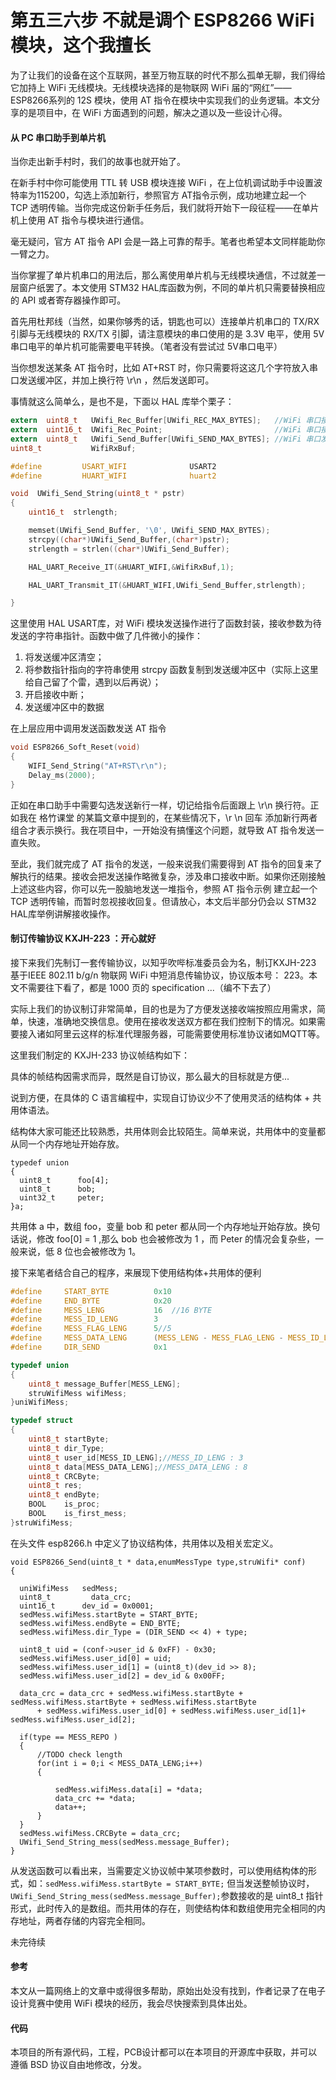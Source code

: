 # 第五三六步 不就是调个 ESP8266 WiFi 模块，这个我擅长

为了让我们的设备在这个互联网，甚至万物互联的时代不那么孤单无聊，我们得给它加持上 WiFi 无线模块。无线模块选择的是物联网 WiFi 届的“网红”——ESP8266系列的 12S 模块，使用 AT 指令在模块中实现我们的业务逻辑。本文分享的是项目中，在 WiFi 方面遇到的问题，解决之道以及一些设计心得。



#### 从 PC 串口助手到单片机

当你走出新手村时，我们的故事也就开始了。

在新手村中你可能使用 TTL 转 USB 模块连接 WiFi ，在上位机调试助手中设置波特率为115200，勾选上添加新行，参照官方 AT指令示例，成功地建立起一个 TCP 透明传输。当你完成这份新手任务后，我们就将开始下一段征程——在单片机上使用 AT 指令与模块进行通信。

毫无疑问，官方 AT 指令 API 会是一路上可靠的帮手。笔者也希望本文同样能助你一臂之力。

当你掌握了单片机串口的用法后，那么离使用单片机与无线模块通信，不过就差一层窗户纸罢了。本文使用 STM32 HAL库函数为例，不同的单片机只需要替换相应的 API 或者寄存器操作即可。

首先用杜邦线（当然，如果你够秀的话，钥匙也可以）连接单片机串口的 TX/RX 引脚与无线模块的 RX/TX 引脚，请注意模块的串口使用的是 3.3V 电平，使用 5V 串口电平的单片机可能需要电平转换。（笔者没有尝试过 5V串口电平）

当你想发送某条 AT 指令时，比如 AT+RST 时，你只需要将这这几个字符放入串口发送缓冲区，并加上换行符 \r\n ，然后发送即可。



事情就这么简单么，是也不是，下面以 HAL 库举个栗子：

```c
extern  uint8_t   UWifi_Rec_Buffer[UWifi_REC_MAX_BYTES];   //WiFi 串口接收缓冲区
extern  uint16_t  UWifi_Rec_Point;                         //WiFi 串口接收缓冲区指针
extern  uint8_t   UWifi_Send_Buffer[UWifi_SEND_MAX_BYTES]; //WiFi 串口发送缓冲区
uint8_t           WifiRxBuf;							 

#define 		USART_WIFI				USART2	
#define 		HUART_WIFI 				huart2

void  UWifi_Send_String(uint8_t * pstr)
{
    uint16_t  strlength;

    memset(UWifi_Send_Buffer, '\0', UWifi_SEND_MAX_BYTES);
    strcpy((char*)UWifi_Send_Buffer,(char*)pstr);
    strlength = strlen((char*)UWifi_Send_Buffer);

    HAL_UART_Receive_IT(&HUART_WIFI,&WifiRxBuf,1);

    HAL_UART_Transmit_IT(&HUART_WIFI,UWifi_Send_Buffer,strlength);

}
```

这里使用 HAL USART库，对 WiFi 模块发送操作进行了函数封装，接收参数为待发送的字符串指针。函数中做了几件微小的操作：

1. 将发送缓冲区清空；
2. 将参数指针指向的字符串使用 strcpy 函数复制到发送缓冲区中（实际上这里给自己留了个雷，遇到以后再说）；
3. 开启接收中断；
4. 发送缓冲区中的数据



在上层应用中调用发送函数发送 AT 指令

```c
void ESP8266_Soft_Reset(void)
{
    WIFI_Send_String("AT+RST\r\n");
    Delay_ms(2000);
}
```

正如在串口助手中需要勾选发送新行一样，切记给指令后面跟上 \r\n 换行符。正如我在 格竹课堂 的某篇文章中提到的，在某些情况下，\r \n 回车 添加新行两者组合才表示换行。我在项目中，一开始没有搞懂这个问题，就导致 AT 指令发送一直失败。



至此，我们就完成了 AT 指令的发送，一般来说我们需要得到 AT 指令的回复来了解执行的结果。接收会把发送操作略微复杂，涉及串口接收中断。如果你还刚接触上述这些内容，你可以先一股脑地发送一堆指令，参照 AT 指令示例 建立起一个 TCP 透明传输，而暂时忽视接收回复。但请放心，本文后半部分仍会以 STM32 HAL库举例讲解接收操作。



#### 制订传输协议 KXJH-223 ：开心就好

接下来我们先制订一套传输协议，以知乎吹哔标准委员会为名，制订KXJH-223 基于IEEE 802.11 b/g/n 物联网 WiFi 中短消息传输协议，协议版本号： 223。本文不需要往下看了，都是 1000 页的 specification ...（编不下去了）

实际上我们的协议制订非常简单，目的也是为了方便发送接收端按照应用需求，简单，快速，准确地交换信息。使用在接收发送双方都在我们控制下的情况。如果需要接入诸如阿里云这样的标准代理服务器，可能需要使用标准协议诸如MQTT等。



这里我们制定的 KXJH-233 协议帧结构如下：



具体的帧结构因需求而异，既然是自订协议，那么最大的目标就是方便...

说到方便，在具体的 C 语言编程中，实现自订协议少不了使用灵活的结构体 + 共用体语法。

结构体大家可能还比较熟悉，共用体则会比较陌生。简单来说，共用体中的变量都从同一个内存地址开始存放。

```
typedef union
{
  uint8_t	   foo[4];
  uint8_t      bob;
  uint32_t     peter; 
}a;
```

共用体 a 中，数组 foo，变量 bob 和 peter 都从同一个内存地址开始存放。换句话说，修改 foo[0] = 1 ,那么 bob 也会被修改为 1 ，而 Peter 的情况会复杂些，一般来说，低 8 位也会被修改为 1。



接下来笔者结合自己的程序，来展现下使用结构体+共用体的便利

```c
#define 	START_BYTE			0x10
#define 	END_BYTE			0x20
#define 	MESS_LENG			16  //16 BYTE
#define		MESS_ID_LENG		3
#define		MESS_FLAG_LENG		5//5
#define		MESS_DATA_LENG		(MESS_LENG - MESS_FLAG_LENG - MESS_ID_LENG)
#define		DIR_SEND			0x1

typedef union
{
	uint8_t	message_Buffer[MESS_LENG];
	struWifiMess wifiMess;
}uniWifiMess;

typedef struct  
{
	uint8_t startByte;
	uint8_t	dir_Type;
	uint8_t	user_id[MESS_ID_LENG];//MESS_ID_LENG : 3
	uint8_t	data[MESS_DATA_LENG];//MESS_DATA_LENG : 8 
	uint8_t CRCByte;
	uint8_t res;
	uint8_t	endByte;
	BOOL	is_proc;
	BOOL	is_first_mess;
}struWifiMess;
```

在头文件 esp8266.h 中定义了协议结构体，共用体以及相关宏定义。

```
void ESP8266_Send(uint8_t * data,enumMessType type,struWifi* conf)
{

  uniWifiMess 	sedMess;
  uint8_t         data_crc;
  uint16_t		dev_id = 0x0001;
  sedMess.wifiMess.startByte = START_BYTE;
  sedMess.wifiMess.endByte = END_BYTE;
  sedMess.wifiMess.dir_Type = (DIR_SEND << 4) + type;	

  uint8_t uid = (conf->user_id & 0xFF) - 0x30; 
  sedMess.wifiMess.user_id[0] = uid;
  sedMess.wifiMess.user_id[1] = (uint8_t)(dev_id >> 8);
  sedMess.wifiMess.user_id[2] = dev_id & 0x00FF;

  data_crc = data_crc + sedMess.wifiMess.startByte + sedMess.wifiMess.startByte + sedMess.wifiMess.startByte
      + sedMess.wifiMess.user_id[0] + sedMess.wifiMess.user_id[1]+ sedMess.wifiMess.user_id[2];

  if(type == MESS_REPO )	
  {
      //TODO check length
      for(int i = 0;i < MESS_DATA_LENG;i++)
      {

          sedMess.wifiMess.data[i] = *data;
          data_crc += *data;
          data++;
      }
  }
  sedMess.wifiMess.CRCByte = data_crc;
  UWifi_Send_String_mess(sedMess.message_Buffer);
}
```

从发送函数可以看出来，当需要定义协议帧中某项参数时，可以使用结构体的形式，如：`sedMess.wifiMess.startByte = START_BYTE;` 但当发送整帧协议时，`UWifi_Send_String_mess(sedMess.message_Buffer);`参数接收的是 uint8_t 指针形式，此时传入的是数组。而共用体的存在，则使结构体和数组使用完全相同的内存地址，两者存储的内容完全相同。

未完待续 

#### 参考

本文从一篇网络上的文章中或得很多帮助，原始出处没有找到，作者记录了在电子设计竞赛中使用 WiFi 模块的经历，我会尽快搜索到具体出处。

#### 代码

本项目的所有源代码，工程，PCB设计都可以在本项目的开源库中获取，并可以遵循 BSD 协议自由地修改，分发。